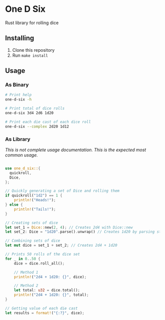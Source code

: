 # One D Six
Rust library for rolling dice

## Installing
1. Clone this repository
2. Run `make install`

## Usage
### As Binary
```bash
# Print help
one-d-six -h

# Print total of dice rolls
one-d-six 3d4 2d6 1d20

# Print each die cast of each dice roll
one-d-six --complex 2d20 1d12
```

### As Library
*This is not complete usage documentation. This is the expected most common usage.*
```rust

use one_d_six::{
  quickroll,
  Dice,
};

// Quickly generating a set of Dice and rolling them
if quickroll("1d2") == 1 {
    println!("Heads!");
} else {
    println!("Tails!");
}

// Creating sets of dice
let set_1 = Dice::new(2, 4); // Creates 2d4 with Dice::new
let set_2: Dice = "1d20".parse().unwrap() // Creates 1d20 by parsing str

// Combining sets of dice
let mut dice = set_1 + set_2; // Creates 2d4 + 1d20

// Prints 50 rolls of the dice set
for _ in 0..50 {
    dice = dice.roll_all();

    // Method 1
    println!("2d4 + 1d20: {}", dice);

    // Method 2
    let total: u32 = dice.total();
    println!("2d4 + 1d20: {}", total);
}

// Getting value of each die cast
let results = format!("{:?}", dice);
```
